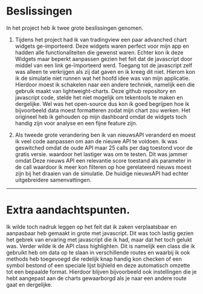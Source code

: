 # Beslissingen

In het project heb ik twee grote beslissingen genomen.

1. Tijdens het project had ik van tradingview een paar advanched chart widgets ge-importeerd. Deze widgets waren perfect voor mijn app en hadden alle functionaliteiten die gewenst waren. Echter kon ik deze Widgets maar beperkt aanpassen gezien het feit dat de javascript door middel van een link ge-ïmporteerd werd. Toegang tot de javascript zelf was alleen te verkrijgen als zij dat gaven en ik kreeg dit niet. Hierom kon ik de simulatie niet runnen wat het hoofd idee was van mijn applicatie. Hierdoor moest ik schakelen naar een andere techniek, namelijk een die gebruik maakt van lightweight-charts. Deze github repository en javascript code, stelde het niet mogelijk om tekentools te maken en dergelijke. Wel was het open-source dus kon ik goed begrijpen hoe ik bijvoorbeeld data moest formatteren zodat mijn chart zou werken. Het origineel heb ik gehouden op mijn dashboard omdat de widgets toch handig zijn voor analyse en een fijne feature zijn. 

2. Als tweede grote verandering ben ik van nieuwsAPI veranderd en moest ik veel code aanpassen om aan de nieuwe API te voldoen. Ik was geswitched omdat de oude API maar 25 calls per dag toestond voor de gratis versie. waardoor het lastiger was om te testen. Dit was jammer omdat Deze nieuws API een relevantie score toestand als parameter in de call waardoor ik meer kon filteren op hoe gerelateerd nieuws moest zijn bij het draaien van de simulatie. De huidige nieuwsAPI had echter uitgebreidere samenvattingen.

***

# Extra aandachtspunten.

Ik wilde toch nadruk leggen op het feit dat ik zaken verplaatsbaar en aanpasbaar heb gemaakt in grote met javascript. Dit was toch lastig gezien het gebrek van ervaring met javascript die ik had, maar dat het toch gelukt was. Verder wilde ik de API class highlighten. Dit is namelijk een class die ik gebruikt heb om data op te slaan in verschillende routes en waarbij ik ook methods heb toegevoegd die redelijk knap handig kon checken of een symbol bestond of een speciale lijst bijhield en deze automatisch omzette tot een bepaalde format. Hierdoor blijven bijvoorbeeld ook instellingen die je hebt aangepast aan de charts gewaarborgd als je naar een andere route gaat en dergelijke. 





